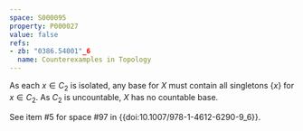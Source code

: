 ```yaml
---
space: S000095
property: P000027
value: false
refs:
- zb: "0386.54001"_6
  name: Counterexamples in Topology
---
```


As each $x \in C_2$ is isolated, any base for $X$ must contain all singletons $\{ x \}$ for $x \in C_2$. As $C_2$ is uncountable, $X$ has no countable base.

See item #5 for space #97 in {{doi:10.1007/978-1-4612-6290-9_6}}.
